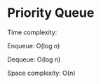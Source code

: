 # Priority Queue


Time complexity:

Enqueue: O(log n)


Dequeue: O(log n)



Space complexity: O(n)